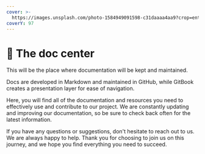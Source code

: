 ```yaml
---
cover: >-
  https://images.unsplash.com/photo-1584949091598-c31daaaa4aa9?crop=entropy&cs=tinysrgb&fm=jpg&ixid=MnwxOTcwMjR8MHwxfHNlYXJjaHw5fHxjb2RlfGVufDB8fHx8MTY3MzI1NDczOA&ixlib=rb-4.0.3&q=80
coverY: 97
---
```


# 📖 The doc center

This will be the place where documentation will be kept and maintained.&#x20;

Docs are developed in Markdown and maintained in GitHub, while GitBook creates a presentation layer for ease of navigation.

Here, you will find all of the documentation and resources you need to effectively use and contribute to our project. We are constantly updating and improving our documentation, so be sure to check back often for the latest information.&#x20;

If you have any questions or suggestions, don't hesitate to reach out to us. We are always happy to help. Thank you for choosing to join us on this journey, and we hope you find everything you need to succeed.
